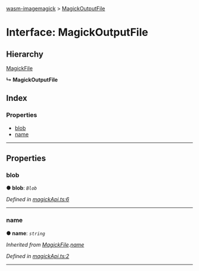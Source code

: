 [wasm-imagemagick](../README.md) > [MagickOutputFile](../interfaces/magickoutputfile.md)

# Interface: MagickOutputFile

## Hierarchy

 [MagickFile](magickfile.md)

**↳ MagickOutputFile**

## Index

### Properties

* [blob](magickoutputfile.md#blob)
* [name](magickoutputfile.md#name)

---

## Properties

<a id="blob"></a>

###  blob

**● blob**: *`Blob`*

*Defined in [magickApi.ts:6](https://github.com/KnicKnic/WASM-ImageMagick/blob/7684a1c/src/magickApi.ts#L6)*

___
<a id="name"></a>

###  name

**● name**: *`string`*

*Inherited from [MagickFile](magickfile.md).[name](magickfile.md#name)*

*Defined in [magickApi.ts:2](https://github.com/KnicKnic/WASM-ImageMagick/blob/7684a1c/src/magickApi.ts#L2)*

___

